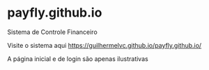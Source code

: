 # payfly.github.io
Sistema de Controle Financeiro


Visite o sistema aqui https://guilhermelvc.github.io/payfly.github.io/

A página inicial e de login são apenas ilustrativas
